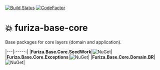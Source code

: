 [![Build Status](https://dev.azure.com/ivanborges/Furiza.Base/_apis/build/status/ivanborges.furiza-base-core)](https://dev.azure.com/ivanborges/Furiza.Base/_build/latest?definitionId=2)
[![CodeFactor](https://www.codefactor.io/repository/github/ivanborges/furiza-base-core/badge)](https://www.codefactor.io/repository/github/ivanborges/furiza-base-core)

# :boom: furiza-base-core
Base packages for core layers (domain and application).

|---|:-----:|
|**Furiza.Base.Core.SeedWork**|![NuGet](https://img.shields.io/nuget/v/Furiza.Base.Core.SeedWork.svg)| 
|**Furiza.Base.Core.Exceptions**|![NuGet](https://img.shields.io/nuget/v/Furiza.Base.Core.Exceptions.svg)| 
|**Furiza.Base.Core.Domain.BR**|![NuGet](https://img.shields.io/nuget/v/Furiza.Base.Core.Domain.BR.svg)| 
